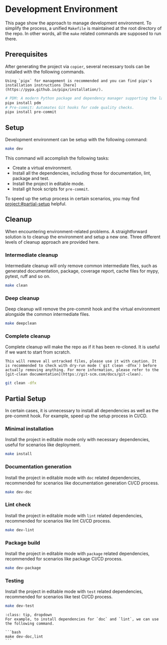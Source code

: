# Development Environment

This page show the approach to manage development environment. To simplify the process, a unified `Makefile` is maintained at the root directory of the repo. In other words, all the `make` related commands are supposed to run there.

## Prerequisites

After generating the project via `copier`, several necessary tools can be installed with the following commands.

```{note}
Using `pipx` for management is recommended and you can find pipx's installation instructions [here](https://pypa.github.io/pipx/installation/).
```

```bash
# PDM: A modern Python package and dependency manager supporting the latest PEP standards.
pipx install pdm
# Pre-commit: Automates Git hooks for code quality checks.
pipx install pre-commit
```

## Setup

Development environment can be setup with the following command:

```bash
make dev
```

This command will accomplish the following tasks:

- Create a virtual environment.
- Install all the dependencies, including those for documentation, lint, package and test.
- Install the project in editable mode.
- Install git hook scripts for `pre-commit`.

To speed up the setup process in certain scenarios, you may find <project:#partial-setup> helpful.

## Cleanup

When encountering environment-related problems. A straightforward solution is to cleanup the environment and setup a new one. Three different levels of cleanup approach are provided here.

### Intermediate cleanup

Intermediate cleanup will only remove common intermediate files, such as generated documentation, package, coverage report, cache files for mypy, pytest, ruff and so on.

```bash
make clean
```

### Deep cleanup

Deep cleanup will remove the pre-commit hook and the virtual environment alongside the common intermediate files.

```bash
make deepclean
```

### Complete cleanup

Complete cleanup will make the repo as if it has been re-cloned. It is useful if we want to start from scratch.

```{caution}
This will remove all untracked files, please use it with caution. It is recommended to check with dry-run mode (`git clean -dfnx`) before actually removing anything. For more information, please refer to the [git-clean documentation](https://git-scm.com/docs/git-clean).
```

```bash
git clean -dfx
```

## Partial Setup

In certain cases, it is unnecessary to install all dependencies as well as the pre-commit hook. For example, speed up the setup process in CI/CD.

### Minimal installation

Install the project in editable mode only with necessary dependencies, useful for scenarios like deployment.

```bash
make install
```

### Documentation generation

Install the project in editable mode with `doc` related dependencies,
recommended for scenarios like documentation generation CI/CD process.

```bash
make dev-doc
```

### Lint check

Install the project in editable mode with `lint` related dependencies,
recommended for scenarios like lint CI/CD process.

```bash
make dev-lint
```

### Package build

Install the project in editable mode with `package` related dependencies,
recommended for scenarios like package CI/CD process.

```bash
make dev-package
```

### Testing

Install the project in editable mode with `test` related dependencies,
recommended for scenarios like test CI/CD process.

```bash
make dev-test
```

````{admonition} Install a combination of the optional dependencies
:class: tip, dropdown
For example, to install dependencies for `doc` and `lint`, we can use the following command.

```bash
make dev-doc,lint
```
````
